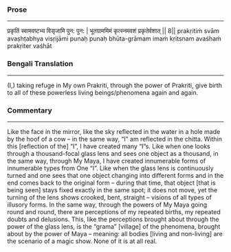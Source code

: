 ### Prose 
 --- 
प्रकृतिं स्वामवष्टभ्य विसृजामि पुन: पुन: |
भूतग्राममिमं कृत्स्नमवशं प्रकृतेर्वशात् || 8||
prakṛitiṁ svām avaṣhṭabhya visṛijāmi punaḥ punaḥ
bhūta-grāmam imaṁ kṛitsnam avaśhaṁ prakṛiter vaśhāt

### Bengali Translation 
 --- 
(I,) taking refuge in My own Prakriti, through the power of Prakriti, give birth to all of these powerless living beings/phenomena again and again.

### Commentary 
 --- 
Like the face in the mirror, like the sky reflected in the water in a hole made by the hoof of a cow – in the same way, “I” am reflected in the chitta. Within this [reflection of the] “I”, I have created many “I”s. Like when one looks through a thousand-focal glass lens and sees one object as a thousand, in the same way, through My Maya, I have created innumerable forms of innumerable types from One “I”. Like when the glass lens is continuously turned and one sees that one object changing into different forms and in the end comes back to the original form – during that time, that object [that is being seen] stays fixed exactly in the same spot; it does not move, yet the turning of the lens shows crooked, bent, straight – visions of all types of illusory forms. In the same way, through the powers of My Maya going round and round, there are perceptions of my repeated births, my repeated doubts and delusions. This, like the perceptions brought about through the power of the glass lens, is the “grama” [village] of the phenomena, brought about by the power of Maya – meaning: all bodies [living and non-living] are the scenario of a magic show. None of it is at all real.